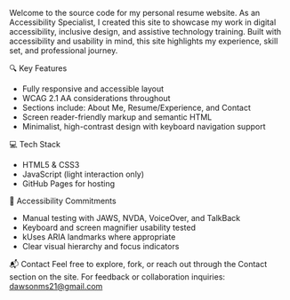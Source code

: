 Welcome to the source code for my personal resume website. As an Accessibility Specialist, I created this site to showcase my work in digital accessibility, inclusive design, and assistive technology training. Built with accessibility and usability in mind, this site highlights my experience, skill set, and professional journey.

🔍 Key Features
<ul>
<li>Fully responsive and accessible layout</li>
<li>WCAG 2.1 AA considerations throughout</li>
<li>Sections include: About Me, Resume/Experience, and Contact</li>
<li>Screen reader-friendly markup and semantic HTML</li>
<li>Minimalist, high-contrast design with keyboard navigation support</li>
</ul>

💻 Tech Stack
<ul>
  <li>HTML5 & CSS3</li>
  <li>JavaScript (light interaction only)</li> 
  <li>GitHub Pages for hosting</li> 
</ul>

📎 Accessibility Commitments
<ul>
  <li>Manual testing with JAWS, NVDA, VoiceOver, and TalkBack</li> 
  <li>Keyboard and screen magnifier usability tested</li>
  <li>kUses ARIA landmarks where appropriate</li>
  <li>Clear visual hierarchy and focus indicators</li>
</ul>

📬 Contact
Feel free to explore, fork, or reach out through the Contact section on the site.
For feedback or collaboration inquiries: dawsonms21@gmail.com

